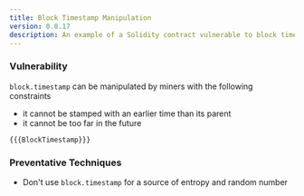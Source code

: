 ```yaml
---
title: Block Timestamp Manipulation
version: 0.8.17
description: An example of a Solidity contract vulnerable to block timestamp manipulation
---
```


### Vulnerability

`block.timestamp` can be manipulated by miners with the following constraints

- it cannot be stamped with an earlier time than its parent
- it cannot be too far in the future

```solidity
{{{BlockTimestamp}}}
```

### Preventative Techniques

- Don't use `block.timestamp` for a source of entropy and random number
